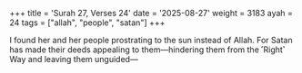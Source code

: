 +++
title = 'Surah 27, Verses 24'
date = '2025-08-27'
weight = 3183
ayah = 24
tags = ["allah", "people", "satan"]
+++

I found her and her people prostrating to the sun instead of Allah. For Satan has made their deeds appealing to them—hindering them from the ˹Right˺ Way and leaving them unguided—
